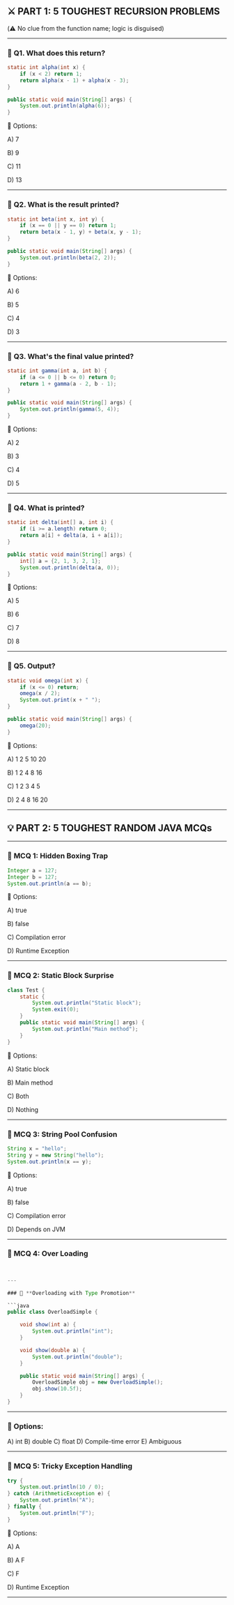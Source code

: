 ## ⚔️ PART 1: **5 TOUGHEST RECURSION PROBLEMS**

(⚠️ No clue from the function name; logic is disguised)

---

### 🔸 **Q1. What does this return?**

```java
static int alpha(int x) {
    if (x < 2) return 1;
    return alpha(x - 1) + alpha(x - 3);
}

public static void main(String[] args) {
    System.out.println(alpha(6));
}
```

🔹 Options:

A) 7

B) 9

C) 11

D) 13

---

### 🔸 **Q2. What is the result printed?**

```java
static int beta(int x, int y) {
    if (x == 0 || y == 0) return 1;
    return beta(x - 1, y) + beta(x, y - 1);
}

public static void main(String[] args) {
    System.out.println(beta(2, 2));
}
```

🔹 Options:

A) 6

B) 5

C) 4

D) 3

---

### 🔸 **Q3. What's the final value printed?**

```java
static int gamma(int a, int b) {
    if (a <= 0 || b <= 0) return 0;
    return 1 + gamma(a - 2, b - 1);
}

public static void main(String[] args) {
    System.out.println(gamma(5, 4));
}
```

🔹 Options:

A) 2

B) 3

C) 4

D) 5

---

### 🔸 **Q4. What is printed?**

```java
static int delta(int[] a, int i) {
    if (i >= a.length) return 0;
    return a[i] + delta(a, i + a[i]);
}

public static void main(String[] args) {
    int[] a = {2, 1, 3, 2, 1};
    System.out.println(delta(a, 0));
}
```

🔹 Options:

A) 5

B) 6

C) 7

D) 8

---

### 🔸 **Q5. Output?**

```java
static void omega(int x) {
    if (x <= 0) return;
    omega(x / 2);
    System.out.print(x + " ");
}

public static void main(String[] args) {
    omega(20);
}
```

🔹 Options:

A) 1 2 5 10 20

B) 1 2 4 8 16

C) 1 2 3 4 5

D) 2 4 8 16 20

---

## 💡 PART 2: **5 TOUGHEST RANDOM JAVA MCQs**

---

### 🔸 **MCQ 1: Hidden Boxing Trap**

```java
Integer a = 127;
Integer b = 127;
System.out.println(a == b);
```

🔹 Options:

A) true

B) false

C) Compilation error

D) Runtime Exception

---

### 🔸 **MCQ 2: Static Block Surprise**

```java
class Test {
    static {
        System.out.println("Static block");
        System.exit(0);
    }
    public static void main(String[] args) {
        System.out.println("Main method");
    }
}
```

🔹 Options:

A) Static block

B) Main method

C) Both

D) Nothing

---

### 🔸 **MCQ 3: String Pool Confusion**

```java
String x = "hello";
String y = new String("hello");
System.out.println(x == y);
```

🔹 Options:

A) true

B) false

C) Compilation error

D) Depends on JVM

---

### 🔸 **MCQ 4: Over Loading**

```java


---

### 🔸 **Overloading with Type Promotion**

```java
public class OverloadSimple {

    void show(int a) {
        System.out.println("int");
    }

    void show(double a) {
        System.out.println("double");
    }

    public static void main(String[] args) {
        OverloadSimple obj = new OverloadSimple();
        obj.show(10.5f);
    }
}
```

---

### 🔹 Options:

A) int
B) double
C) float
D) Compile-time error
E) Ambiguous


---

### 🔸 **MCQ 5: Tricky Exception Handling**

```java
try {
    System.out.println(10 / 0);
} catch (ArithmeticException e) {
    System.out.println("A");
} finally {
    System.out.println("F");
}
```

🔹 Options:

A) A

B) A F

C) F

D) Runtime Exception

---
